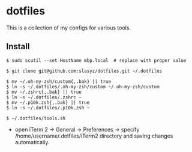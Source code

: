 # dotfiles

This is a collection of my configs for various tools.

## Install

```shell
$ sudo scutil --set HostName mbp.local  # replace with proper value

$ git clone git@github.com:slasyz/dotfiles.git ~/.dotfiles

$ mv ~/.oh-my-zsh/custom{,.bak} || true
$ ln -s ~/.dotfiles/.oh-my-zsh/custom ~/.oh-my-zsh/custom
$ mv ~/.zshrc{,.bak} || true
$ ln -s ~/.dotfiles/.zshrc ~
$ mv ~/.p10k.zsh{,.bak} || true
$ ln -s ~/.dotfiles/.p10k.zsh ~

$ ~/.dotfiles/tools.sh
```

- open iTerm 2 -> General -> Preferences -> specify /home/username/.dotfiles/iTerm2 directory and saving changes automatically.
